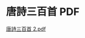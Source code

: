 # 唐詩三百首 PDF

[唐詩三百首 2.pdf](%E5%94%90%E8%A9%A9%E4%B8%89%E7%99%BE%E9%A6%96%20PDF%204e1cd212ee61494cb0004e863d1004d6/%E5%94%90%E8%A9%A9%E4%B8%89%E7%99%BE%E9%A6%96_2.pdf)